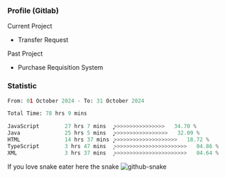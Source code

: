 ### Profile (Gitlab) 

Current Project
-  Transfer Request

Past Project
-  Purchase Requisition System 

### Statistic
<!--START_SECTION:waka-->

```python
From: 01 October 2024 - To: 31 October 2024

Total Time: 78 hrs 9 mins

JavaScript        27 hrs 7 mins   ͎͎͎͎͎͎͎͎̝>>>>>>>>>>>>>>>>   34.70 %
Java              25 hrs 5 mins   ͎͎͎͎͎͎͎͎>>>>>>>>>>>>>>>>>   32.09 %
HTML              14 hrs 37 mins  ͎͎͎͎̝>>>>>>>>>>>>>>>>>>>>   18.72 %
TypeScript        3 hrs 47 mins   ͎͕>>>>>>>>>>>>>>>>>>>>>>>   04.86 %
XML               3 hrs 37 mins   ͎͕>>>>>>>>>>>>>>>>>>>>>>>   04.64 %
```

<!--END_SECTION:waka-->

If you love snake eater here the snake 
<picture>
  <source media="(prefers-color-scheme: dark)" srcset="https://github.com/pradana4648/pradana4648/blob/c0566a83ca6ea5f2e46bab00e717c4c82b4b5c4c/github-contribution-grid-snake-dark.svg" />
  <source media="(prefers-color-scheme: light)" srcset="https://github.com/pradana4648/pradana4648/blob/c0566a83ca6ea5f2e46bab00e717c4c82b4b5c4c/github-contribution-grid-snake.svg" />
  <img alt="github-snake" src="https://github.com/pradana4648/pradana4648/blob/c0566a83ca6ea5f2e46bab00e717c4c82b4b5c4c/github-contribution-grid-snake.svg" />
</picture>
